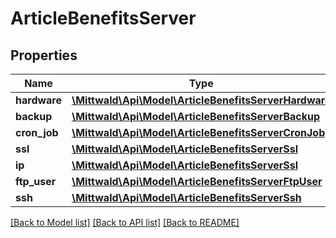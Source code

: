 # ArticleBenefitsServer

## Properties
Name | Type | Description | Notes
------------ | ------------- | ------------- | -------------
**hardware** | [**\Mittwald\Api\Model\ArticleBenefitsServerHardware**](ArticleBenefitsServerHardware.md) |  | [optional] 
**backup** | [**\Mittwald\Api\Model\ArticleBenefitsServerBackup**](ArticleBenefitsServerBackup.md) |  | [optional] 
**cron_job** | [**\Mittwald\Api\Model\ArticleBenefitsServerCronJob**](ArticleBenefitsServerCronJob.md) |  | [optional] 
**ssl** | [**\Mittwald\Api\Model\ArticleBenefitsServerSsl**](ArticleBenefitsServerSsl.md) |  | [optional] 
**ip** | [**\Mittwald\Api\Model\ArticleBenefitsServerSsl**](ArticleBenefitsServerSsl.md) |  | [optional] 
**ftp_user** | [**\Mittwald\Api\Model\ArticleBenefitsServerFtpUser**](ArticleBenefitsServerFtpUser.md) |  | [optional] 
**ssh** | [**\Mittwald\Api\Model\ArticleBenefitsServerSsh**](ArticleBenefitsServerSsh.md) |  | [optional] 

[[Back to Model list]](../README.md#documentation-for-models) [[Back to API list]](../README.md#documentation-for-api-endpoints) [[Back to README]](../README.md)


